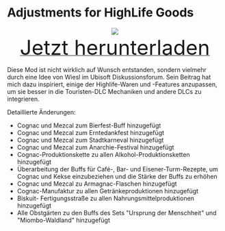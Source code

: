 # Adjustments for HighLife Goods

<div align=center><img src="_media/Anno1800/mod_banners/smallmodscollection/banner3.png"/></div>

<div align=center><a href="https://github.com/Taludas/SmallModsCollection/releases/latest/download/HighlifeGoodsFix.zip"> <font size="40">Jetzt herunterladen</font></a></div>

Diese Mod ist nicht wirklich auf Wunsch entstanden, sondern vielmehr durch eine Idee von Wiesl im Ubisoft Diskussionsforum. Sein Beitrag hat mich dazu inspiriert, einige der Highlife-Waren und -Features anzupassen, um sie besser in die Touristen-DLC Mechaniken und andere DLCs zu integrieren.

Detaillierte Änderungen:
- Cognac und Mezcal zum Bierfest-Buff hinzugefügt
- Cognac und Mezcal zum Erntedankfest hinzugefügt
- Cognac und Mezcal zum Stadtkarneval hinzugefügt
- Cognac und Mezcal zum Anarchie-Festival hinzugefügt
- Cognac-Produktionskette zu allen Alkohol-Produktionsketten hinzugefügt
- Überarbeitung der Buffs für Café-, Bar- und Eisener-Turm-Rezepte, um Cognac und Kekse einzubeziehen und die Stärke der Buffs zu erhöhen
- Cognac und Mezcal zu Armagnac-Flaschen hinzugefügt
- Cognac-Manufaktur zu allen Getränkeproduktionen hinzugefügt
- Biskuit- Fertigungsstraße zu allen Nahrungsmittelproduktionen hinzugefügt
- Alle Obstgärten zu den Buffs des Sets "Ursprung der Menschheit" und "Miombo-Waldland" hinzugefügt